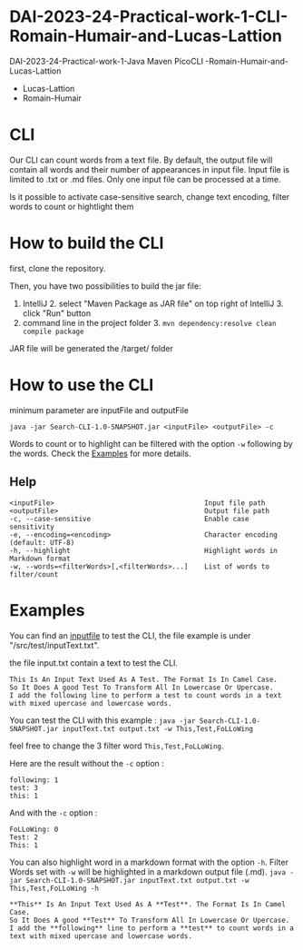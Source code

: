 # DAI-2023-24-Practical-work-1-CLI-Romain-Humair-and-Lucas-Lattion
DAI-2023-24-Practical-work-1-Java Maven PicoCLI -Romain-Humair-and-Lucas-Lattion

* Lucas-Lattion
* Romain-Humair

# CLI
Our CLI can count words from a text file.
By default, the output file will contain all words and their number of appearances in input file.
Input file is limited to .txt or .md files.
Only one input file can be processed at a time.

Is it possible to activate case-sensitive search, change text encoding, filter words to count or hightlight them   


# How to build the  CLI

first, clone the repository.

Then, you have two possibilities to build the jar file:
1. IntelliJ
   2. select "Maven Package as JAR file" on top right of IntelliJ
   3. click "Run" button
2. command line in the project folder
   3. ```mvn dependency:resolve clean compile package```

   
JAR file will be generated the /target/ folder


# How to use the CLI

minimum parameter are inputFile and outputFile

```java -jar Search-CLI-1.0-SNAPSHOT.jar <inputFile> <outputFile> -c```

Words to count or to highlight can be filtered with the option ```-w``` following by the words.
Check the [Examples](#Examples) for more details.

## Help
```
<inputFile>                                     Input file path
<outputFile>                                    Output file path
-c, --case-sensitive                            Enable case sensitivity
-e, --encoding=<encoding>                       Character encoding (default: UTF-8)
-h, --highlight                                 Highlight words in Markdown format
-w, --words=<filterWords>[,<filterWords>...]    List of words to filter/count
```

<h1 id="Examples">
  Examples
</h1>

You can find an [inputfile](/src/test/inputText.txt) to test the CLI, the file example is under "/src/test/inputText.txt".

the file input.txt contain a text to test the CLI.
```
This Is An Input Text Used As A Test. The Format Is In Camel Case.
So It Does A good Test To Transform All In Lowercase Or Upercase.
I add the following line to perform a test to count words in a text with mixed upercase and lowercase words. 
```

You can test the CLI with this example : ```java -jar Search-CLI-1.0-SNAPSHOT.jar inputText.txt output.txt -w This,Test,FoLLoWing```

feel free to change the 3 filter word ```This,Test,FoLLoWing```.

Here are the result without the ```-c``` option :
```
following: 1
test: 3
this: 1
```

And with the ```-c``` option :
```
FoLLoWing: 0
Test: 2
This: 1
```

You can also highlight word in a markdown format with the option ```-h```. Filter Words  set with ```-w``` will be highlighted in a markdown output file (.md).
```java -jar Search-CLI-1.0-SNAPSHOT.jar inputText.txt output.txt -w This,Test,FoLLoWing -h```

```
**This** Is An Input Text Used As A **Test**. The Format Is In Camel Case.
So It Does A good **Test** To Transform All In Lowercase Or Upercase.
I add the **following** line to perform a **test** to count words in a text with mixed upercase and lowercase words.
```











